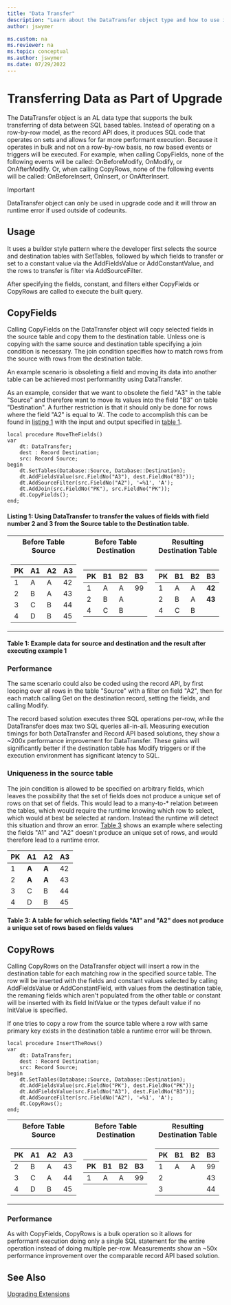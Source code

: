 ```yaml
---
title: "Data Transfer"
description: "Learn about the DataTransfer object type and how to use it to move data between tables."
author: jswymer

ms.custom: na
ms.reviewer: na
ms.topic: conceptual
ms.author: jswymer
ms.date: 07/29/2022
---
```


# Transferring Data as Part of Upgrade

The DataTransfer object is an AL data type that supports the bulk transferring of data between SQL based tables. Instead of operating on a row-by-row model, as the record API does, it produces SQL code that operates on sets and allows for far more performant execution. Because it operates in bulk and not on a row-by-row basis, no row based events or triggers will be executed. For example, when calling CopyFields, none of the following events will be called: OnBeforeModify, OnModify, or OnAfterModify. Or, when calling CopyRows, none of the following events will be called: OnBeforeInsert, OnInsert, or OnAfterInsert.

> [!IMPORTANT]
> DataTransfer object can only be used in upgrade code and it will throw an runtime error if used outside of codeunits.  

## Usage

It uses a builder style pattern where the developer first selects the source and destination tables with SetTables, followed by which fields to transfer or set to a constant value via the AddFieldsValue or AddConstantValue, and the rows to transfer is filter via AddSourceFilter.

After specifying the fields, constant, and filters either CopyFields or CopyRows are called to execute the built query.

## CopyFields

Calling CopyFields on the DataTransfer object will copy selected fields in the source table and copy them to the destination table. Unless one is copying with the same source and destination table specifying a join condition is necessary. The join condition specifies how to match rows from the source with rows from the destination table.

An example scenario is obsoleting a field and moving its data into another table can be  achieved most performantlty using DataTransfer.

As an example, consider that we want to obsolete the field "A3" in the table "Source" and therefore want to move its values into the field "B3" on table "Destination". A further restriction is that it should only be done for rows where the field "A2" is equal to 'A'.
The code to accomplish this can be found in [listing 1](#listing-1-using-datatransfer-to-transfer-the-values-of-fields-with-field-number-2-and-3-from-the-source-table-to-the-destination-table) with the input and output specified in [table 1](#table-1-example-data-for-source-and-destination-followed-by-the-result-after-executing-the-code-in).

```AL
local procedure MoveTheFields()
var
    dt: DataTransfer;
    dest : Record Destination;
    src: Record Source;
begin
    dt.SetTables(Database::Source, Database::Destination);
    dt.AddFieldsValue(src.FieldNo("A3"), dest.FieldNo("B3"));
    dt.AddSourceFilter(src.FieldNo("A2"), '=%1', 'A');
    dt.AddJoin(src.FieldNo("PK"), src.FieldNo("PK"));
    dt.CopyFields();
end;
```

#### Listing 1: Using DataTransfer to transfer the values of fields with field number 2 and 3 from the Source table to the Destination table.

<table>
<tr><th>Before Table Source</th><th>Before Table Destination </th> <th>Resulting Destination Table</th></tr>
<tr><td>

| PK | A1 | A2 | A3 |
|----|----|----|----|
| 1  | A  | A  | 42 |
| 2  | B  | A  | 43 |
| 3  | C  | B  | 44 |
| 4  | D  | B  | 45 |

</td><td>

| PK | B1 | B2 | B3 |
|----|----|----|----|
| 1  | A  | A  | 99 |
| 2  | B  | A  |    |
| 4  | C  | B  |    |

</td><td>

| PK | B1 | B2 | B3 |
|----|----|----|----|
| 1  | A  | A  | **42** |
| 2  | B  | A  | **43** |
| 4  | C  | B  |    |

</td>
</tr>
</table>

#### Table 1: Example data for source and destination and the result after executing example 1

### Performance

The same scenario could also be coded using the record API, by first looping over all rows in the table "Source" with a filter on field "A2", then for each match calling Get on the destination record, setting the fields, and calling Modify.

The record based solution executes three SQL operations per-row, while the DataTransfer does max two SQL queries all-in-all. Measuring execution timings for both DataTransfer and Record API based solutions, they show a ~200x performance improvement for DataTransfer. These gains will significantly better if the destination table has Modify triggers or if the execution environment has significant latency to SQL.

### Uniqueness in the source table

The join condition is allowed to be specified on arbitrary fields, which leaves the possibility that the set of fields does not produce a unique set of rows on that set of fields. This would lead to a many-to-* relation between the tables, which would require the runtime knowing which row to select, which would at best be selected at random. Instead the runtime will detect this situation and throw an error. [Table 3](#table-3-a-table-for-which-selecting-fields-"a1"-and-"a2"-does-not-produce-a-unique-set-of-rows-based-on-fields-values) shows an example where selecting the fields "A1" and "A2" doesn't produce an unique set of rows, and would therefore lead to a runtime error.

| PK | A1 | A2 | A3 |
|----|----|----|----|
| 1  | **A**  | **A**  | 42 |
| 2  | **A**  | **A**  | 43 |
| 3  | C  | B  | 44 |
| 4  | D  | B  | 45 |

#### Table 3: A table for which selecting fields "A1" and "A2" does not produce a unique set of rows based on fields values

## CopyRows

Calling CopyRows on the DataTransfer object will insert a row in the destination table for each matching row in the specified source table. The row will be inserted with the fields and constant values selected by calling AddFieldsValue or AddConstantField, with values from the destination table, the remaning fields which aren't populated from the other table or constant will be inserted with its field InitValue or the types default value if no InitValue is specified.

If one tries to copy a row from the source table where a row with same primary key exists in the destination table a runtime error will be thrown.  

```AL
local procedure InsertTheRows()
var
    dt: DataTransfer;
    dest : Record Destination;
    src: Record Source;
begin
    dt.SetTables(Database::Source, Database::Destination);
    dt.AddFieldsValue(src.FieldNo("PK"), dest.FieldNo("PK"));
    dt.AddFieldsValue(src.FieldNo("A3"), dest.FieldNo("B3"));
    dt.AddSourceFilter(src.FieldNo("A2"), '=%1', 'A');
    dt.CopyRows();
end;
```

<table>
<tr><th>Before Table Source</th><th>Before Table Destination </th> <th>Resulting Destination Table</th></tr>
<tr><td>

| PK | A1 | A2 | A3 |
|----|----|----|----|
| 2  | B  | A  | 43 |
| 3  | C  | A  | 44 |
| 4  | D  | B  | 45 |


</td><td>

| PK | B1 | B2 | B3 |
|----|----|----|----|
| 1  | A  | A  | 99 |

</td><td>

| PK | B1 | B2 | B3 |
|----|----|----|----|
| 1  | A  | A  | 99 |
| 2  |   |   | 43 |
| 3  |   |   | 44 |

</td>
</tr>
</table>

### Performance

As with CopyFields, CopyRows is a bulk operation so it allows for performant execution doing only a single SQL statement for the entire operation instead of doing multiple per-row. Measurements show an ~50x performance improvement over the comparable record API based solution.

## See Also

[Upgrading Extensions](devenv-upgrading-extensions.md)  
